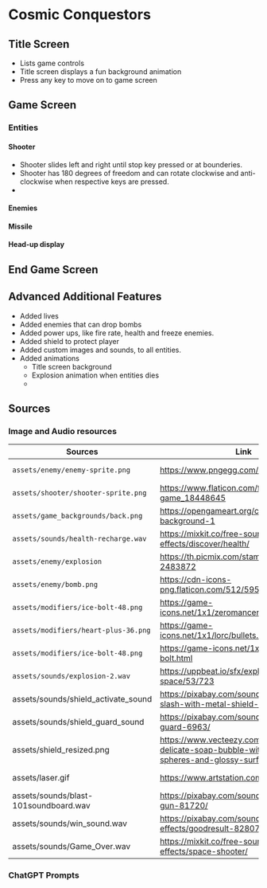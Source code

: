 # Cosmic Conquestors

## Title Screen
- Lists game controls
- Title screen displays a fun background animation
- Press any key to move on to game screen

## Game Screen
### Entities
#### Shooter
- Shooter slides left and right until stop key pressed or at bounderies.
- Shooter has 180 degrees of freedom and can rotate clockwise and anti-clockwise when respective keys are pressed. 
- 

#### Enemies

#### Missile

#### Head-up display

## End Game Screen

## Advanced Additional Features
- Added lives
- Added enemies that can drop bombs
- Added power ups, like fire rate, health and freeze enemies.
- Added shield to protect player
- Added custom images and sounds, to  all entities.
- Added animations
	- Title screen background
	- Explosion animation when entities dies
	- 

## Sources
### Image and Audio resources
| Sources                              | Link                                                   | Type            |
| ------------------------------------ | ------------------------------------------------------ | --------------- |
| `assets/enemy/enemy-sprite.png`      | https://www.pngegg.com/en/png-yqvtx                    | Enemy Image     |
| `assets/shooter/shooter-sprite.png`  | https://www.flaticon.com/free-icon/space-game_18448645 | Player Image    |
| `assets/game_backgrounds/back.png`   | https://opengameart.org/content/space-background-1     | Game background |
| `assets/sounds/health-recharge.wav`  | https://mixkit.co/free-sound-effects/discover/health/  | Player Sound    |
| `assets/enemy/explosion`             | https://th.picmix.com/stamp/Game-Fire-2483872          | Explosion gif   |
| `assets/enemy/bomb.png`              | https://cdn-icons-png.flaticon.com/512/595/595582.png  | Bomb Image      |
| `assets/modifiers/ice-bolt-48.png`   | https://game-icons.net/1x1/zeromancer/heart-plus.html  | Modifier Icon   |
| `assets/modifiers/heart-plus-36.png` | https://game-icons.net/1x1/lorc/bullets.html           | Modifier Icon   |
| `assets/modifiers/ice-bolt-48.png`   | https://game-icons.net/1x1/lorc/ice-bolt.html          | Modifier Icon   |
| `assets/sounds/explosion-2.wav`      | https://uppbeat.io/sfx/explosion-in-tight-space/53/723 | Explosion sound |
| assets/sounds/shield_activate_sound | https://pixabay.com/sound-effects/sword-slash-with-metal-shield-impact-185433/ | Shield Sound | 
| assets/sounds/shield_guard_sound | https://pixabay.com/sound-effects/shield-guard-6963/ | Shield Sound |
| assets/shield_resized.png | https://www.vecteezy.com/png/56768885-delicate-soap-bubble-with-inner-spheres-and-glossy-surface |  Shield Image |
| assets/laser.gif | https://www.artstation.com/artwork/aorZ0L | Missile Animation | 
| assets/sounds/blast-101soundboard.wav | https://pixabay.com/sound-effects/laser-gun-81720/ | Missile Sound | 
| assets/sounds/win_sound.wav | https://pixabay.com/sound-effects/goodresult-82807/ | Victory Sound | 
| assets/sounds/Game_Over.wav | https://mixkit.co/free-sound-effects/space-shooter/ | Game Over Sound | 

### ChatGPT Prompts
